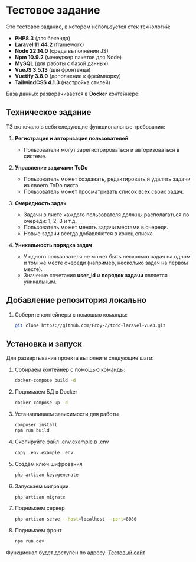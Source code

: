 # Тестовое задание

Это тестовое задание, в котором используется стек технологий:

- **PHP8.3** (для бекенда)
- **Laravel 11.44.2** (framework)
- **Node 22.14.0** (среда выполнения JS)
- **Npm 10.9.2** (менеджер пакетов для Node)
- **MySQL** (для работы с базой данных)
- **VueJS 3.5.13** (для фронтенда)
- **Vuetify 3.8.0** (дополнение к фреймворку)
- **TailwindCSS 4.1.3** (настройка стилей)

База данных разворачивается в **Docker** контейнере:

## Техническое задание

ТЗ включало в себя следующие функциональные требования:

1. **Регистрация и авторизация пользователей**
    - Пользователи могут зарегистрироваться и авторизоваться в системе.

2. **Управление задачами ToDo**
    - Пользователь может создавать, редактировать и удалять задачи из своего ToDo листа.
    - Пользователь может просматривать список всех своих задач.

3. **Очередность задач**
    - Задачи в листе каждого пользователя должны располагаться по очереди: 1, 2, 3 и т.д.
    - Пользователь может менять задачи местами в очереди.
    - Новые задачи всегда добавляются в конец списка.

4. **Уникальность порядка задач**
    - У одного пользователя не может быть несколько задач на одном и том же месте очереди (например, несколько задач на
      первом месте).
    - Значение сочетания **user_id** и **порядок задачи** является уникальным.

## Добавление репозитория локально

1. Соберите контейнеры с помощью команды:
   ```bash
   git clone https://github.com/Froy-Z/todo-laravel-vue3.git

## Установка и запуск

Для развертывания проекта выполните следующие шаги:

1. Собираем контейнер с помощью команды:
   ```bash
   docker-compose build -d

2. Поднимаем БД в Docker
   ```bash
   docker-compose up -d

3. Устанавливаем зависимости для работы
   ```bash
   composer install
   npm run build
4. Скопируйте файл .env.example в .env 
   ```bash
   copy .env.example .env
5. Создём ключ шифрования
   ```bash
   php artisan key:generate
6. Запускаем миграции
   ```bash
   php artisan migrate
7. Поднимаем сервер
   ```bash
   php artisan serve --host=localhost --port=8080
8. Поднимаем фронт
   ```bash
   npm run dev

Функционал будет доступен по адресу:
[Тестовый сайт](http://localhost:8080)
